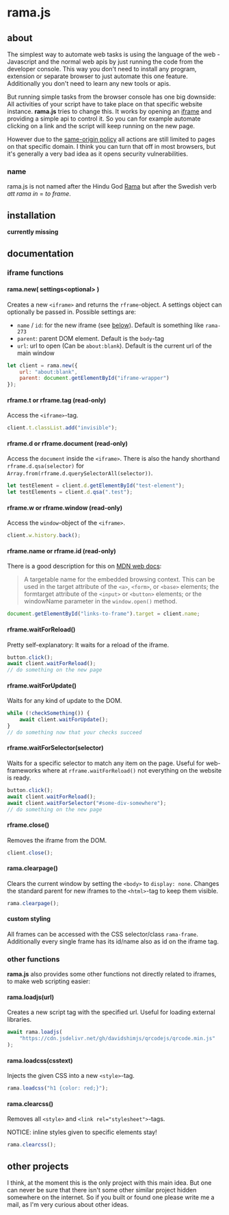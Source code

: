 # rama.js

## about

The simplest way to automate web tasks is using the language of the web -
Javascript and the normal web apis by just running the code from the developer
console. This way you don't need to install any program, extension or separate
browser to just automate this one feature. Additionally you don't need to learn
any new tools or apis.

But running simple tasks from the browser console has one big downside: All
activities of your script have to take place on that specific website instance.
**rama.js** tries to change this. It works by opening an
[iframe](https://developer.mozilla.org/en-US/docs/Web/HTML/Element/iframe) and
providing a simple api to control it. So you can for example automate clicking
on a link and the script will keep running on the new page.

However due to the [same-origin policy](
https://developer.mozilla.org/en-US/docs/Web/Security/Same-origin_policy) all
actions are still limited to pages on that specific domain. I think you can turn
that off in most browsers, but it's generally a very bad idea as it opens
security vulnerabilities.

### name

rama.js is not named after the Hindu God
[Rama](https://en.wikipedia.org/wiki/Rama) but after the Swedish verb _att rama
in_ = _to frame_.

## installation

**currently missing**

## documentation

### iframe functions

#### rama.new( settings\<optional\> )

Creates a new `<iframe>` and returns the `rframe`-object. A settings object can
optionally be passed in. Possible settings are:

-   `name` / `id`: for the new iframe (see
    [below](#rframename-or-rframeid-read-only)). Default is something like
    `rama-273`
-   `parent`: parent DOM element. Default is the `body`-tag
-   `url`: url to open (Can be `about:blank`). Default is the current url of the
    main window

```javascript
let client = rama.new({
    url: "about:blank",
    parent: document.getElementById("iframe-wrapper")
});
```

#### rframe.t or rframe.tag (read-only)

Access the `<iframe>`-tag.

```javascript
client.t.classList.add("invisible");
```

#### rframe.d or rframe.document (read-only)

Access the `document` inside the `<iframe>`. There is also the handy shorthand
`rframe.d.qsa(selector)` for `Array.from(rframe.d.querySelectorAll(selector))`.

```javascript
let testElement = client.d.getElementById("test-element");
let testElements = client.d.qsa(".test");
```

#### rframe.w or rframe.window (read-only)

Access the `window`-object of the `<iframe>`.

```javascript
client.w.history.back();
```

#### rframe<nolink>.name or rframe<nolink>.id (read-only)

There is a good description for this on 
[MDN web docs](https://developer.mozilla.org/en-US/docs/Web/HTML/Element/iframe):

> A targetable name for the embedded browsing context. This can be used in the
> target attribute of the `<a>`, `<form>`, or `<base>` elements; the formtarget
> attribute of the `<input>` or `<button>` elements; or the windowName parameter
> in the `window.open()` method.

```javascript
document.getElementById("links-to-frame").target = client.name;
```

#### rframe.waitForReload()

Pretty self-explanatory: It waits for a reload of the iframe.

```javascript
button.click();
await client.waitForReload();
// do something on the new page
```

#### rframe.waitForUpdate()

Waits for any kind of update to the DOM.

```javascript
while (!checkSomething()) {
    await client.waitForUpdate();
}
// do something now that your checks succeed
```

#### rframe.waitForSelector(selector)

Waits for a specific selector to match any item on the page. Useful for
web-frameworks where at `rframe.waitForReload()` not everything on the website
is ready.

```javascript
button.click();
await client.waitForReload();
await client.waitForSelector("#some-div-somewhere");
// do something on the new page
```

#### rframe.close()

Removes the iframe from the DOM.

```javascript
client.close();
```

#### rama.clearpage()

Clears the current window by setting the `<body>` to `display: none`. Changes
the standard parent for new iframes to the `<html>`-tag to keep them visible.

```javascript
rama.clearpage();
```

#### custom styling

All frames can be accessed with the CSS selector/class `rama-frame`.
Additionally every single frame has its id/name also as id on the iframe tag.

### other functions

**rama.js** also provides some other functions not directly related to iframes,
to make web scripting easier:

#### rama.loadjs(url)

Creates a new script tag with the specified url. Useful for loading external
libraries.

```javascript
await rama.loadjs(
    "https://cdn.jsdelivr.net/gh/davidshimjs/qrcodejs/qrcode.min.js"
);
```

#### rama.loadcss(csstext)

Injects the given CSS into a new `<style>`-tag.

```javascript
rama.loadcss("h1 {color: red;}");
```

#### rama.clearcss()

Removes all `<style>` and `<link rel="stylesheet">`-tags.

NOTICE: inline styles given to specific elements stay!

```javascript
rama.clearcss();
```

## other projects

I think, at the moment this is the only project with this main idea. But one can
never be sure that there isn't some other similar project hidden somewhere on
the internet. So if you built or found one please write me a mail, as I'm very
curious about other ideas.
